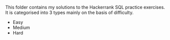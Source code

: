 This folder contains my solutions to the Hackerrank SQL practice exercises.
It is categorised into 3 types mainly on the basis of difficulty.
- Easy
- Medium
- Hard
